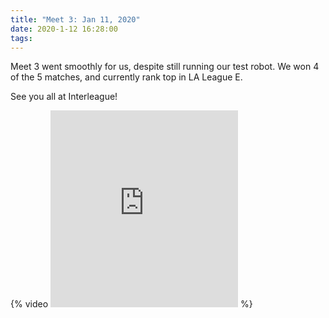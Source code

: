 ```yaml
---
title: "Meet 3: Jan 11, 2020"
date: 2020-1-12 16:28:00
tags:
---
```


Meet 3 went smoothly for us, despite still running our test robot. We won 4 of the 5 matches, and currently rank top in LA League E.

See you all at Interleague!

{% video <iframe height="315" src="https://www.youtube.com/embed/xCeYu_EmFFo" frameborder="0" allow="accelerometer; autoplay; encrypted-media; gyroscope; picture-in-picture" allowfullscreen></iframe> %}
